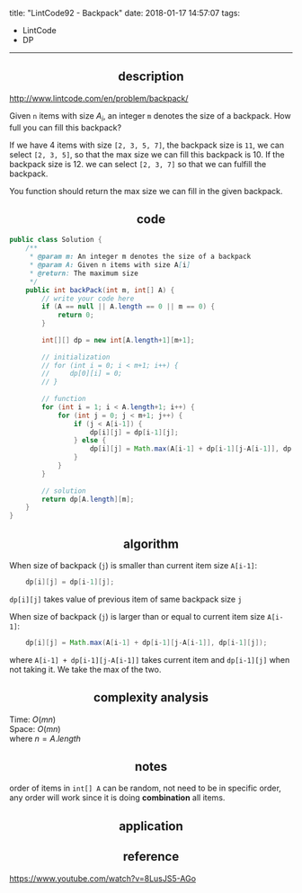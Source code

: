 title: "LintCode92 - Backpack"
date: 2018-01-17 14:57:07
tags:
- LintCode
- DP
---


## <center> description </center>

http://www.lintcode.com/en/problem/backpack/

Given `n` items with size $A_i$, an integer `m` denotes the size of a backpack. How full you can fill this backpack?

If we have 4 items with size `[2, 3, 5, 7]`, the backpack size is `11`, we can select `[2, 3, 5]`, so that the max size we can fill this backpack is 10. If the backpack size is 12. we can select `[2, 3, 7]` so that we can fulfill the backpack.

You function should return the max size we can fill in the given backpack.

## <center> code </center>

```java
public class Solution {
    /**
     * @param m: An integer m denotes the size of a backpack
     * @param A: Given n items with size A[i]
     * @return: The maximum size
     */
    public int backPack(int m, int[] A) {
        // write your code here
        if (A == null || A.length == 0 || m == 0) {
            return 0;
        }
        
        int[][] dp = new int[A.length+1][m+1];
        
        // initialization
        // for (int i = 0; i < m+1; i++) {
        //     dp[0][i] = 0;
        // }
        
        // function
        for (int i = 1; i < A.length+1; i++) {
            for (int j = 0; j < m+1; j++) {
                if (j < A[i-1]) {
                    dp[i][j] = dp[i-1][j];
                } else {
                    dp[i][j] = Math.max(A[i-1] + dp[i-1][j-A[i-1]], dp[i-1][j]);
                }
            }
        }
        
        // solution
        return dp[A.length][m];
    }
}
```

<!--more-->

## <center> algorithm </center>

When size of backpack (`j`) is smaller than current item size `A[i-1]`:  

```java
	dp[i][j] = dp[i-1][j];
```

`dp[i][j]` takes value of previous item of same backpack size `j`  

When size of backpack (`j`) is larger than or equal to current item size `A[i-1]`:  

```java
	dp[i][j] = Math.max(A[i-1] + dp[i-1][j-A[i-1]], dp[i-1][j]);
```
where `A[i-1] + dp[i-1][j-A[i-1]]` takes current item and `dp[i-1][j]` when not taking it. We take the max of the two.  
  

## <center> complexity analysis </center>

Time: $O(mn)$   
Space: $O(mn)$  
where $n = A.length$

## <center> notes </center>

order of items in `int[] A` can be random, not need to be in specific order, any order will work since it is doing **combination** all items.  

## <center> application </center>
## <center> reference </center>

https://www.youtube.com/watch?v=8LusJS5-AGo
